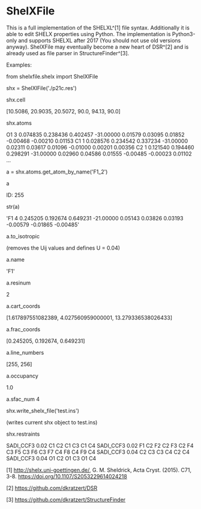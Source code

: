 # ShelXFile

This is a full implementation of the SHELXL^[1] file syntax. Additionally it is able to edit SHELX properties using Python.
The implementation is Python3-only and supports SHELXL after 2017 (You should not use old versions anyway).
ShelXFile may eventually become a new heart of DSR^[2] and is already used as file parser in StructureFinder^[3].

Examples:

from shelxfile.shelx import ShelXlFile

shx = ShelXlFile('./p21c.res')

shx.cell

[10.5086, 20.9035, 20.5072, 90.0, 94.13, 90.0]

shx.atoms

O1    3    0.074835    0.238436    0.402457   -31.00000    0.01579    0.03095      0.01852   -0.00468   -0.00210    0.01153
C1    1    0.028576    0.234542    0.337234   -31.00000    0.02311    0.03617      0.01096   -0.01000    0.00201    0.00356
C2    1    0.121540    0.194460    0.298291   -31.00000    0.02960    0.04586      0.01555   -0.00485   -0.00023    0.01102
...

a = shx.atoms.get_atom_by_name('F1_2')

a

ID: 255

str(a)

'F1    4    0.245205    0.192674    0.649231   -21.00000    0.05143    0.03826      0.03193   -0.00579   -0.01865   -0.00485'

a.to_isotropic

(removes the Uij values and defines U = 0.04)

a.name

'F1'

a.resinum

2

a.cart_coords

[1.617897551082389, 4.027560959000001, 13.279336538026433]

a.frac_coords

[0.245205, 0.192674, 0.649231]

a.line_numbers

[255, 256]

a.occupancy

1.0

a.sfac_num
4

shx.write_shelx_file('test.ins')

(writes current shx object to test.ins)

shx.restraints

SADI_CCF3 0.02 C1 C2 C1 C3 C1 C4
SADI_CCF3 0.02 F1 C2 F2 C2 F3 C2 F4 C3 F5 C3 F6 C3 F7 C4 F8 C4 F9 C4
SADI_CCF3 0.04 C2 C3 C3 C4 C2 C4
SADI_CCF3 0.04 O1 C2 O1 C3 O1 C4


[1] http://shelx.uni-goettingen.de/, G. M. Sheldrick, Acta Cryst. (2015). C71, 3-8. https://doi.org/10.1107/S2053229614024218

[2] https://github.com/dkratzert/DSR

[3] https://github.com/dkratzert/StructureFinder

